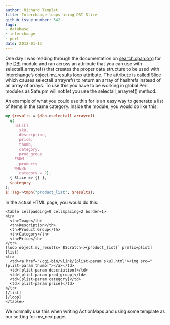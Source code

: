 ```yaml
---
author: Richard Templet
title: Interchange loops using DBI Slice
github_issue_number: 542
tags:
- database
- interchange
- perl
date: 2012-01-13
---
```


One day I was reading through the documentation on [search.cpan.org](http://search.cpan.org) for the [DBI](https://metacpan.org/pod/DBI) module and ran across an attribute that you can use with selectall_arrayref() that creates the proper data structure to be used with Interchange’s object.mv_results loop attribute. The attribute is called Slice which causes selectall_arrayref() to return an array of hashrefs instead of an array of arrays. To use this you have to be working in global Perl modules as Safe.pm will not let you use the selectall_arrayref() method.

An example of what you could use this for is an easy way to generate a list of items in the same category. Inside the module, you would do like this:

```perl
my $results = $dbh->selectall_arrayref(
  q{
    SELECT
      sku,
      description,
      price,
      thumb,
      category, 
      prod_group
    FROM
      products
    WHERE
      category = ?},
  { Slice => {} }, 
  $category
);
$::Tag->tmpn("product_list", $results);
```

In the actual HTML page, you would do this:

```plain
<table cellpadding=0 cellspacing=2 border=1>
<tr>
  <th>Image</th>
  <th>Description</th>
  <th>Product Group</th>
  <th>Category</th>
  <th>Price</th>
</tr>
[loop object.mv_results=`$Scratch->{product_list}` prefix=plist]
[list]
<tr>
  <td><a href="/cgi-bin/vlink/[plist-param sku].html"><img src="[plist-param thumb]"></a></td>
  <td>[plist-param description]</td>
  <td>[plist-param prod_group]</td>
  <td>[plist-param category]</td>
  <td>[plist-param price]</td>
</tr>
[/list]
[/loop]
</table>
```

We normally use this when writing ActionMaps and using some template as our setting for mv_nextpage.


